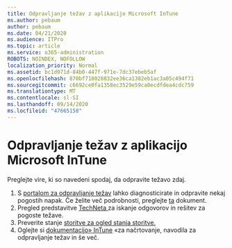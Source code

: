 ```yaml
---
title: Odpravljanje težav z aplikacijo Microsoft InTune
ms.author: pebaum
author: pebaum
ms.date: 04/21/2020
ms.audience: ITPro
ms.topic: article
ms.service: o365-administration
ROBOTS: NOINDEX, NOFOLLOW
localization_priority: Normal
ms.assetid: bc1d971d-84b0-447f-971e-7dc37ebeb5af
ms.openlocfilehash: 870bf718028832ee36ca1382eb1ac3a05c494f71
ms.sourcegitcommit: c6692ce0fa1358ec3529e59ca0ecdfdea4cdc759
ms.translationtype: MT
ms.contentlocale: sl-SI
ms.lasthandoff: 09/14/2020
ms.locfileid: "47665158"
---
```

# <a name="troubleshoot-issues-with-microsoft-intune"></a>Odpravljanje težav z aplikacijo Microsoft InTune

Preglejte vire, ki so navedeni spodaj, da odpravite težavo zdaj.
  
1. S [portalom za odpravljanje težav](https://devicemanagement.microsoft.com/#blade/Microsoft_Intune_DeviceSettings/TroubleshootBlade) lahko diagnosticirate in odpravite nekaj pogostih napak. Če želite več podrobnosti, preglejte [ta](https://docs.microsoft.com/intune/help-desk-operators) dokument.  
2. Pregled predstavitve [TechNeta ](https://social.technet.microsoft.com/forums/home?forum=microsoftintuneprod)za iskanje odgovorov in rešitev za pogoste težave.  
3. Preverite stanje [storitve za ogled stanja storitve.](https://portal.office.com/AdminPortal/Home#/servicehealth)   
4. Oglejte si [dokumentacijo» InTune](https://docs.microsoft.com/intune/) «za načrtovanje, navodila za odpravljanje težav in še več. 